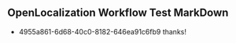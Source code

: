 ## OpenLocalization Workflow Test MarkDown
* 4955a861-6d68-40c0-8182-646ea91c6fb9 thanks!

<!--HONumber=Jul16_HO2-->


